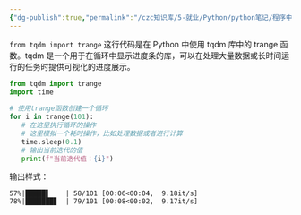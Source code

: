 ```yaml
---
{"dg-publish":true,"permalink":"/czc知识库/5-就业/Python/python笔记/程序中添加可视化进图条/","dgPassFrontmatter":true,"created":"2024-12-07T08:39:46.985+08:00","updated":"2024-12-08T12:19:23.743+08:00"}
---
```




  `from tqdm import trange` 这行代码是在 Python 中使用 tqdm 库中的 trange 函数。tqdm 是一个用于在循环中显示进度条的库，可以在处理大量数据或长时间运行的任务时提供可视化的进度展示。
 ```python chatgpt
 from tqdm import trange  
 import time  
   
 # 使用trange函数创建一个循环  
 for i in trange(101):  
 	# 在这里执行循环的操作  
 	# 这里模拟一个耗时操作，比如处理数据或者进行计算  
 	time.sleep(0.1)  
 	# 输出当前迭代的值  
 	print(f"当前迭代值：{i}")
 ```
 输出样式：
 ```
 57%|█████▋    | 58/101 [00:06<00:04,  9.18it/s]
 78%|███████▊  | 79/101 [00:08<00:02,  9.17it/s]
 ```
